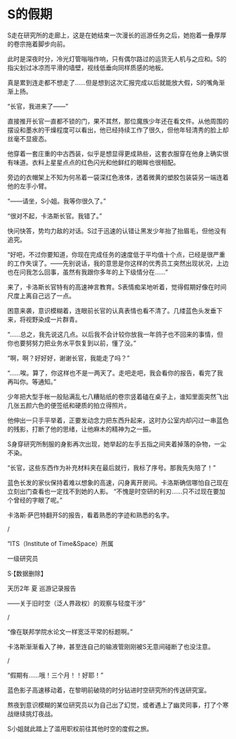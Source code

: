 # S的假期

S走在研究所的走廊上，这是在她结束一次漫长的巡游任务之后，她抱着一叠厚厚的卷宗拖着脚步向前。

此时是深夜时分，冷光灯管嗡嗡作响，只有偶尔路过的运货无人机与之应和。S的指尖划过冰凉而平滑的墙壁，视线低垂向同样质感的地板。

真是累到连走都不想走了……但是想到这次汇报完成以后就能放大假，S的嘴角渐渐上扬。

“长官，我进来了——”

直接推开长官一直都不锁的门，果不其然，那位魔族少年还在看文件。从他周围的摆设和墨水的干燥程度可以看出，他已经持续工作了很久，但他年轻清秀的脸上却丝毫不显疲态。

他穿着一套庄重的中古西装，似乎是想显得更成熟些，这套衣服穿在他身上确实很有味道。衣料上星星点点的红色闪光和他鲜红的眼眸也很相配。

旁边的衣帽架上不知为何吊着一袋深红色液体，透着微黄的塑胶包装袋另一端连着他的左手小臂。

“——请坐，S小姐。我等你很久了。”

“很对不起，卡洛斯长官。我错了。”

快问快答，势均力敌的对话。S过于迅速的认错让黑发少年抬了抬眉毛，但他没有追究。

“好吧，不过你要知道，你现在完成任务的速度低于平均值十个点，已经是很严重的工作失误了。——先别说话，我的意思是你这样的优秀员工突然出现状况，上边也在问我怎么回事，虽然有我跟你多年的上下级情分在……”

来了，卡洛斯长官特有的高速神言教育。S表情痴呆地听着，觉得假期好像在时间尺度上离自己远了一点。

困意来袭，意识模糊着，连眼前长官的认真表情也看不清了。几缕蓝色头发垂下来，将视野染成一片群青。

“……总之，我先说这几点。以后我不会计较你放我一年鸽子也不回来的事情，但你也要努努力把业务水平恢复到以前，懂了没。”

“啊，啊？好好好，谢谢长官，我能走了吗？”

“……唉。算了，你这样也不是一两天了。走吧走吧，我会看你的报告，看完了我再叫你。等通知。”

少年把大型手帐一般贴满乱七八糟贴纸的卷宗竖着磕在桌子上，谁知里面突然飞出几张五颜六色的便签纸和硬质的拍立得照片。

他伸出一只手平举着，正要发动念力把东西升起来，这时办公室内却闪过一串蓝色的残影，打断了他的思绪，让他麻木的精神为之一振。

S身穿研究所制服的身影再次出现，她举起的左手五指之间夹着掉落的杂物，一尘不染。

“长官，这些东西作为补充材料夹在最后就行，我标了序号。那我先失陪了！”

蓝色长发的家伙保持着难以想象的高速，闪身离开房间。卡洛斯确信哪怕自己现在立刻出门查看也一定找不到她的人影。
“不愧是时空研的利刃……只不过现在要加个曾经的字眼了呢。”

卡洛斯·萨巴特翻开S的报告，看着熟悉的字迹和熟悉的名字。

/

“ITS（Institute of Time&Space）所属

一级研究员

S·【数据删除】

天历2年 夏 巡游记录报告

——关于旧时空（泛人界政权）的观察与轻度干涉”

/

“像在联邦学院水论文一样宽泛平常的标题啊。”

卡洛斯渐渐看入了神，甚至连自己的输液管刚刚被S无意间碰断了也没注意。

/

“假期有……哦！三个月！！好耶！”

蓝色影子高速移动着，在黎明前破晓的时分钻进时空研究所的传送研究室。

熬夜到意识模糊的某位研究员以为自己出了幻觉，或者遇上了幽灵同事，打了个寒战继续挑灯夜战。

S小姐就此踏上了滥用职权前往其他时空的度假之旅。
